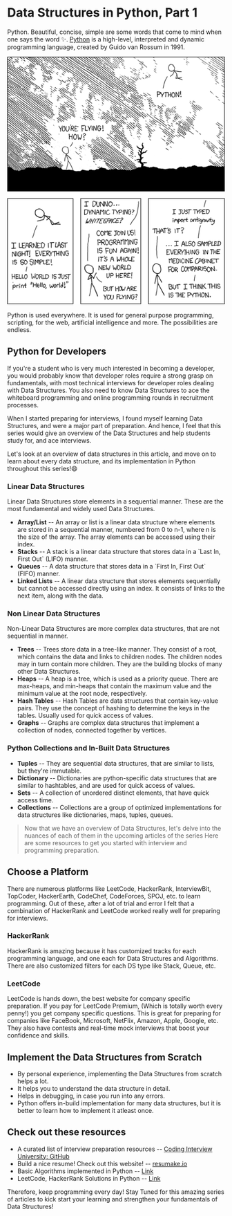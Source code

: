 # Data Structures in Python, Part 1

Python. Beautiful, concise, simple are some words that come to mind when one says the word ✨. [Python](https://www.python.org/) is a high-level, interpreted and dynamic programming language, created by Guido van Rossum in 1991.

![Python, Comic](/pythonDS/Introduction/images/py-comic.png)

Python is used everywhere. It is used for general purpose programming, scripting, for the web, artificial intelligence and more. The possibilities are endless.

## <strong>Python for Developers</strong>

If you're a student who is very much interested in becoming a developer, you would probably know that developer roles require a strong grasp on fundamentals, with most technical interviews for developer roles dealing with Data Structures. You also need to know Data Structures to ace the whiteboard programming and online programming rounds in recruitment processes.

When I started preparing for interviews, I found myself learning Data Structures, and were a major part of preparation. And hence, I feel that this series would give an overview of the Data Structures and help students study for, and ace interviews.

Let's look at an overview of data structures in this article, and move on to learn about every data structure, and its implementation in Python throughout this series!😄

### Linear Data Structures

Linear Data Structures store elements in a sequential manner. These are the most fundamental and widely used Data Structures.

<ul>
    <li><strong>Array/List</strong> -- An array or list is a linear data structure where elements are stored in a sequential manner, numbered from 0 to n-1, where n is the size of the array. The array elements can be accessed using their index.</li>
    <li><strong>Stacks</strong> -- A stack is a linear data structure that stores data in a `Last In, First Out` (LIFO) manner.</li>
    <li><strong>Queues</strong> -- A data structure that stores data in a `First In, First Out` (FIFO) manner.</li>
    <li><strong>Linked Lists</strong> -- A linear data structure that stores elements sequentially but cannot be accessed directly using an index. It consists of links to the next item, along with the data.</li>
</ul>

### Non Linear Data Structures

Non-Linear Data Structures are more complex data structures, that are not sequential in manner.

<ul>
    <li><strong>Trees</strong> -- Trees store data in a tree-like manner. They consist of a root, which contains the data and links to children nodes. The children nodes may in turn contain more children. They are the building blocks of many other Data Structures.</li>
    <li><strong>Heaps</strong> -- A heap is a tree, which is used as a priority queue. There are max-heaps, and min-heaps that contain the maximum value and the minimum value at the root node, respectively.</li>
    <li><strong>Hash Tables</strong> -- Hash Tables are data structures that contain key-value pairs. They use the concept of hashing to determine the keys in the tables. Usually used for quick access of values.</li>
    <li><strong>Graphs</strong> -- Graphs are complex data structures that implement a collection of nodes, connected together by vertices.</li>
</ul>

### Python Collections and In-Built Data Structures

<ul>
    <li><strong>Tuples</strong> -- They are sequential data structures, that are similar to lists, but they're immutable.</li>
    <li><strong>Dictionary</strong> -- Dictionaries are python-specific data structures that are similar to hashtables, and are used for quick access of values.</li>
    <li><strong>Sets</strong> -- A collection of unordered distinct elements, that have quick access time.</li>
    <li><strong>Collections</strong> -- Collections are a group of optimized implementations for data structures like dictionaries, maps, tuples, queues.</li>
</ul>

> Now that we have an overview of Data Structures, let's delve into the nuances of each of them in the upcoming articles of the series
> Here are some resources to get you started with interview and programming preparation.

## <strong>Choose a Platform</strong>

There are numerous platforms like LeetCode, HackerRank, InterviewBit, TopCoder, HackerEarth, CodeChef, CodeForces, SPOJ, etc. to learn programming. Out of these, after a lot of trial and error I felt that a combination of HackerRank and LeetCode worked really well for preparing for interviews.

### HackerRank
HackerRank is amazing because it has customized tracks for each programming language, and one each for Data Structures and Algorithms. There are also customized filters for each DS type like Stack, Queue, etc. 

### LeetCode
LeetCode is hands down, the best website for company specific preparation. If you pay for LeetCode Premium, (Which is totally worth every penny!) you get company specific questions. This is great for preparing for companies like FaceBook, Microsoft, NetFlix, Amazon, Apple, Google, etc. They also have contests and real-time mock interviews that boost your confidence and skills.

## <strong>Implement the Data Structures from Scratch</strong>

<ul>
    <li>By personal experience, implementing the Data Structures from scratch helps a lot.</li>
    <li>It helps you to understand the data structure in detail.</li> 
    <li>Helps in debugging, in case you run into any errors.</li> 
    <li>Python offers in-build implementation for many data structures, but it is better to learn how to implement it atleast once.</li>
</ul>

## <strong>Check out these resources</strong>

<ul>
    <li>A curated list of interview preparation resources -- <a href="https://github.com/jwasham/coding-interview-university">Coding Interview University: GitHub</a></li>
    <li>Build a nice resume! Check out this website! -- <a href="https://resumake.io">resumake.io</a></li>
    <li>Basic Algorithms implemented in Python -- <a href="https://github.com/TheAlgorithms/Python">Link</a></li>
    <li>LeetCode, HackerRank Solutions in Python -- <a href="https://github.com/cyberShaw/Algorithms">Link</a></li>
</ul>

Therefore, keep programming every day! Stay Tuned for this amazing series of articles to kick start your learning and strengthen your fundamentals of Data Structures!